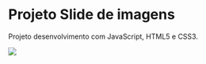 # Projeto Slide de imagens

Projeto desenvolvimento com JavaScript, HTML5 e CSS3.

![](gif-projeto.gif)
